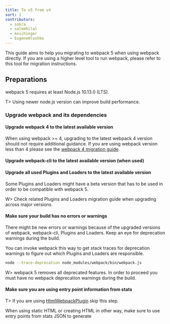 ```yaml
---
title: To v5 from v4
sort: 1
contributors:
  - sokra
  - salemhilal
  - keichinger
  - EugeneHlushko
---
```


This guide aims to help you migrating to webpack 5 when using webpack directly. If you are using a higher level tool to run webpack, please refer to this tool for migration instructions.


## Preparations

webpack 5 requires at least Node.js 10.13.0 (LTS).

T> Using newer node.js version can improve build performance.

### Upgrade webpack and its dependencies

#### Upgrade webpack 4 to the latest available version

When using webpack >= 4, upgrading to the latest webpack 4 version should not require additional guidance.
If you are using webpack version less than 4 please see the [webpack 4 migration guide](/migrate/4/).

#### Upgrade webpack-cli to the latest available version (when used)

#### Upgrade all used Plugins and Loaders to the latest available version

Some Plugins and Loaders might have a beta version that has to be used in order to be compatible with webpack 5.

W> Check related Plugins and Loaders migration guide when upgrading across major versions.

#### Make sure your build has no errors or warnings

There might be new errors or warnings because of the upgraded versions of webpack, webpack-cli, Plugins and Loaders. Keep an eye for deprecation warnings during the build.

You can invoke webpack this way to get stack traces for deprecation warnings to figure out which Plugins and Loaders are responsible.

```bash
node --trace-deprecation node_modules/webpack/bin/webpack.js
```

W> webpack 5 removes all deprecated features. In order to proceed you must have no webpack deprecation warnings during the build.

#### Make sure you are using entry point information from stats

T> If you are using [HtmlWebpackPlugin](/plugins/html-webpack-plugin/) skip this step.

When using static HTML or creating HTML in other way, make sure to use entry points from stats JSON to generate <script>, <style> and <link> tags.

If this is not possible, avoid setting `splitChunks.chunks: 'all'` and `splitChunks.maxSize` later in this guide. Note that this is sub-optimal and a workaround.

#### Make sure to use `mode`

Set mode to either [`production`](/configuration/mode/#mode-production) or [`development`](/configuration/mode/#mode-development) to make sure that corresponding defaults set.

#### Update outdated options

Update the following options to their new version (if used):

- `optimization.hashedModuleIds: true` => `optimization.moduleIds: 'hashed'`
- `optimization.namedChunks: true` => `optimization.chunkIds: 'named'`
- `optimization.namedModules: true` => `optimization.moduleIds: 'named'`
- `NamedModulesPlugin` => `optimization.moduleIds: 'named'`
- `NamedChunksPlugin` => `optimization.chunkIds: 'named'`
- `HashedModulesPlugin` => `optimization.moduleIds: 'hashed'`
- `optimization.occurrenceOrder: true` => `optimization: { chunkIds: 'total-size', moduleIds: 'size' }`

#### Disable ES2015 syntax in runtime code, if necessary

By default, webpack's runtime code uses ES2015 syntax to build smaller bundles. If your build target's environments that don't support this syntax (like IE11), you'll need to set `output.ecmaVersion: 5` to revert to ES5 syntax.

#### Test webpack 5 compatibility

Try to set the following options in your webpack 4 configuration and check if build still works correctly.

```javascript
module.exports = {
  // ...
  node: {
    Buffer: false,
    process: false
  }
};
```

T> webpack 5 removes these options from the configuration schema and will always use `false`. You have to remove these options again when upgrading your configuration for webpack 5.

#### Upgrade webpack version

NPM: `npm install webpack@next --dev`
Yarn: `yarn add webpack@next -D`

#### Clean up configuration

- Consider removing `optimization.moduleIds` and `optimization.chunkIds` from your webpack configuration. The defaults could be better, because they support long term caching in [`production mode`](/configuration/mode/#mode-production) and debugging in [`development` mode](/configuration/mode/#mode-development)
- When using `[hash]` placeholder in webpack configuration, consider changing it to `[contenthash]`. It is not the same, but proven to be more effective.
- If you were using WASM and had `experiments.syncWebAssembly: true`, after migration to webpack 5, change it to `experiments: { asyncWebAssembly: true, importAsync: true }`.
- If you are using Yarn's PnP and the `pnp-resolver-plugin`, we have good news: it is supported by default now.
- If you are using `IgnorePlugin` with a regular expression as argument, it takes an `options` object now: `new IgnorePlugin({ resourceRegExp: /regExp/ })`.

Reconsider `optimization.splitChunks`:
- It's recommended to use either the defaults or `optimization.splitChunks: { chunks: 'all' }`
- When using HTTP/2 and long term caching, set `optimization.splitChunks: { chunks: 'all', maxInitialRequests: 30, maxAsyncRequests: 30, maxSize: 100000 }`
- When using a custom configuration, replace `name` with `idHint`
- It was possible to disable the defaults with by setting `optimization.splitChunks: { default: false, vendors: false }`. We recommend not doing this, but if you really want to get the same effect in webpack 5: `optimization.splitChunks: { default: false, defaultVendors: false }`.

#### Cleanup the code

Using `/* webpackChunkName: '...' */`: Make sure to understand the intention:
- The chunk's name here is intended to be public
- It's not a development-only name
- webpack will use it to name files in production and development modes
- webpack 5 will automatically assign useful file names in `development` mode even when not using `webpackChunkName`

Using named exports from JSON modules: This is not supported by the new specification and you will get a warning. Instead of `import { version } from './package.json'` use `import package from './package.json'; const { version } = package;`

#### Cleanup the build code

- When using `const compiler = webpack(...);`, make sure to close the compiler after using it: `compiler.close()`;

#### Run a single build and follow advises

If there is no corresponding advise? Please create an issue and we will try to resolve it. Repeat this step until you solved at least level 3 or 4:

- Level 1: Schema validation fails. Configuration options have changed. There should be a validation error with a `BREAKING CHANGE:` note.
- Level 2: webpack crashes with error. The error message should tell you what needs to be changed.
- Level 3: Build Errors. The error message should have a `BREAKING CHANGE:` note.
- Level 4: Build Warnings. The warning message should tell you what can be improved.

Deprecation warnings. You might get a lot of deprecation warnings. This is not a problem right now. Plugins need time to catch up with core changes. Please ignore them until release candidate out of Beta.

- You can hide deprecation warnings by running node with `--no-deprecation` flag, e.g.: `node --no-deprecation node_modules/webpack/bin/webpack.js`. This should only be a temporary workaround.
- Plugins and Loaders contributors can follow the advises in the deprecation messages to improve the code.


#### Everything works?

Please tweet that you have successfully migrated to webpack 5.

#### It is not working?

Create an issue and tell us about the issues you have encountered during the migration.

#### Something missing in this guide?

Please open a Pull Request to help the next person using this guide.

